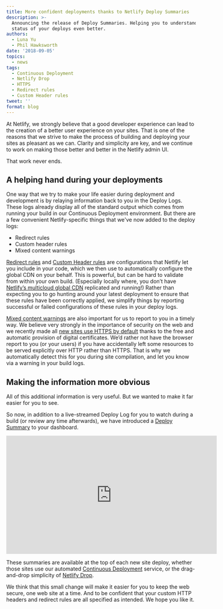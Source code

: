 ```yaml
---
title: More confident deployments thanks to Netlify Deploy Summaries
description: >-
  Announcing the release of Deploy Summaries. Helping you to understand the
  status of your deploys even better.
authors:
  - Luna Yu
  - Phil Hawksworth
date: '2018-09-05'
topics:
  - news
tags:
  - Continuous Deployment
  - Netlify Drop
  - HTTPS
  - Redirect rules
  - Custom Header rules
tweet: ''
format: blog
---
```

At Netlify, we strongly believe that a good developer experience can lead to the creation of a better user experience on your sites. That is one of the reasons that we strive to make the process of building and deploying your sites as pleasant as we can. Clarity and simplicity are key, and we continue to work on making those better and better in the Netlify admin UI.

That work never ends.

## A helping hand during your deployments

One way that we try to make your life easier during deployment and development is by relaying information back to you in the Deploy Logs. These logs already display all of the standard output which comes from running your build in our Continuous Deployment environment. But there are a few convenient Netlify-specific things that we've now added to the deploy logs:

* Redirect rules
* Custom header rules
* Mixed content warnings

[Redirect rules](https://www.netlify.com/docs/redirects/) and [Custom Header rules](https://www.netlify.com/docs/headers-and-basic-auth/#custom-headers) are configurations that Netlify let you include in your code, which we then use to automatically configure the global CDN on your behalf. This is powerful, but can be hard to validate from within your own build. (Especially locally where, you don’t have [Netlify’s multicloud global CDN](https://www.netlify.com/blog/2018/05/14/how-netlify-migrated-to-a-fully-multi-cloud-infrastructure/) replicated and running!) Rather than expecting you to go hunting around your latest deployment to ensure that these rules have been correctly applied, we simplify things by reporting successful or failed configurations of these rules in your deploy logs.

[Mixed content warnings](https://developers.google.com/web/fundamentals/security/prevent-mixed-content/what-is-mixed-content) are also important for us to report to you in a timely way. We believe very strongly in the importance of security on the web and we recently made all [new sites use HTTPS by default](https://www.netlify.com/blog/2018/07/02/all-new-sites-on-netlify-are-https-by-default/) thanks to the free and automatic provision of digital certificates. We’d rather not have the browser report to you (or your users) if you have accidentally left some resources to be served explicitly over HTTP rather than HTTPS. That is why we automatically detect this for you during site compilation, and let you know via a warning in your build logs.

## Making the information more obvious

All of this additional information is very useful. But we wanted to make it far easier for you to see.

So now, in addition to a live-streamed Deploy Log for you to watch during a build (or review any time afterwards), we have introduced a [Deploy Summary](https://www.netlify.com/docs/continuous-deployment/#deploy-summary) to your dashboard.

<iframe width="560" height="315" src="https://www.youtube.com/embed/4kF_ra88A7I?rel=0&amp;showinfo=0" frameborder="0" allow="autoplay; encrypted-media" allowfullscreen></iframe>

These summaries are available at the top of each new site deploy, whether those sites use our automated [Continuous Deployment](https://www.netlify.com/docs/continuous-deployment/) service, or the drag-and-drop simplicity of [Netlify Drop](https://app.netlify.com/drop).

We think that this small change will make it easier for you to keep the web secure, one web site at a time. And to be confident that your custom HTTP headers and redirect rules are all specified as intended. We hope you like it.
